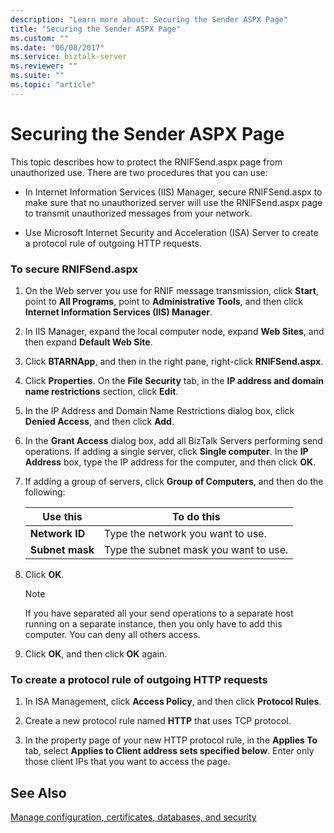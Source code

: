 ```yaml
---
description: "Learn more about: Securing the Sender ASPX Page"
title: "Securing the Sender ASPX Page"
ms.custom: ""
ms.date: "06/08/2017"
ms.service: biztalk-server
ms.reviewer: ""
ms.suite: ""
ms.topic: "article"
---
```

# Securing the Sender ASPX Page
This topic describes how to protect the RNIFSend.aspx page from unauthorized use. There are two procedures that you can use:  
  
-   In Internet Information Services (IIS) Manager, secure RNIFSend.aspx to make sure that no unauthorized server will use the RNIFSend.aspx page to transmit unauthorized messages from your network.  
  
-   Use Microsoft Internet Security and Acceleration (ISA) Server to create a protocol rule of outgoing HTTP requests.  
  
### To secure RNIFSend.aspx  
  
1.  On the Web server you use for RNIF message transmission, click **Start**, point to **All Programs**, point to **Administrative Tools**, and then click **Internet Information Services (IIS) Manager**.  
  
2.  In IIS Manager, expand the local computer node, expand **Web Sites**, and then expand **Default Web Site**.  
  
3.  Click **BTARNApp**, and then in the right pane, right-click **RNIFSend.aspx**.  
  
4.  Click **Properties**. On the **File Security** tab, in the **IP address and domain name restrictions** section, click **Edit**.  
  
5.  In the IP Address and Domain Name Restrictions dialog box, click **Denied Access**, and then click **Add**.  
  
6.  In the **Grant Access** dialog box, add all BizTalk Servers performing send operations. If adding a single server, click **Single computer**. In the **IP Address** box, type the IP address for the computer, and then click **OK**.  
  
7.  If adding a group of servers, click **Group of Computers**, and then do the following:  
  
    |Use this|To do this|  
    |--------------|----------------|  
    |**Network ID**|Type the network you want to use.|  
    |**Subnet mask**|Type the subnet mask you want to use.|  
  
8.  Click **OK**.  
  
    > [!NOTE]
    >  If you have separated all your send operations to a separate host running on a separate instance, then you only have to add this computer. You can deny all others access.  
  
9. Click **OK**, and then click **OK** again.  
  
### To create a protocol rule of outgoing HTTP requests  
  
1.  In ISA Management, click **Access Policy**, and then click **Protocol Rules**.  
  
2.  Create a new protocol rule named **HTTP** that uses TCP protocol.  
  
3.  In the property page of your new HTTP protocol rule, in the **Applies To** tab, select **Applies to Client address sets specified below**. Enter only those client IPs that you want to access the page.  
  
## See Also  
 [Manage configuration, certificates, databases, and security](manage-configuration-certificates-databases-security.md)
